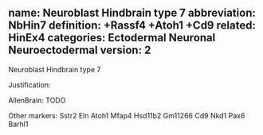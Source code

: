 name: Neuroblast Hindbrain type 7
abbreviation: NbHin7
definition: +Rassf4 +Atoh1 +Cd9
related: HinEx4
categories: Ectodermal Neuronal Neuroectodermal
version: 2
---

Neuroblast Hindbrain type 7

Justification:


AllenBrain:
TODO


Other markers:
Sstr2
Eln
Atoh1
Mfap4
Hsd11b2
Gm11266
Cd9
Nkd1
Pax6
Barhl1